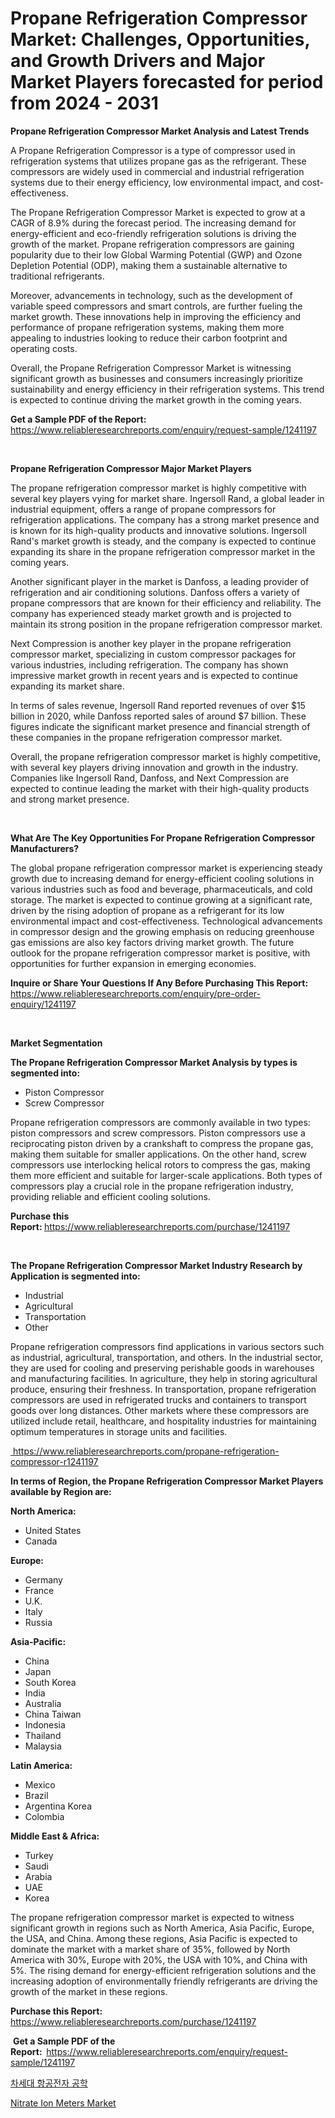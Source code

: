 <p><h1>Propane Refrigeration Compressor Market: Challenges, Opportunities, and Growth Drivers and Major Market Players forecasted for period from 2024 - 2031</h1></p><p><strong>Propane Refrigeration Compressor Market Analysis and Latest Trends</strong></p>
<p><p>A Propane Refrigeration Compressor is a type of compressor used in refrigeration systems that utilizes propane gas as the refrigerant. These compressors are widely used in commercial and industrial refrigeration systems due to their energy efficiency, low environmental impact, and cost-effectiveness.</p><p>The Propane Refrigeration Compressor Market is expected to grow at a CAGR of 8.9% during the forecast period. The increasing demand for energy-efficient and eco-friendly refrigeration solutions is driving the growth of the market. Propane refrigeration compressors are gaining popularity due to their low Global Warming Potential (GWP) and Ozone Depletion Potential (ODP), making them a sustainable alternative to traditional refrigerants.</p><p>Moreover, advancements in technology, such as the development of variable speed compressors and smart controls, are further fueling the market growth. These innovations help in improving the efficiency and performance of propane refrigeration systems, making them more appealing to industries looking to reduce their carbon footprint and operating costs.</p><p>Overall, the Propane Refrigeration Compressor Market is witnessing significant growth as businesses and consumers increasingly prioritize sustainability and energy efficiency in their refrigeration systems. This trend is expected to continue driving the market growth in the coming years.</p></p>
<p><strong>Get a Sample PDF of the Report:&nbsp;</strong> <a href="https://www.reliableresearchreports.com/enquiry/request-sample/1241197">https://www.reliableresearchreports.com/enquiry/request-sample/1241197</a></p>
<p>&nbsp;</p>
<p><strong>Propane Refrigeration Compressor Major Market Players</strong></p>
<p><p>The propane refrigeration compressor market is highly competitive with several key players vying for market share. Ingersoll Rand, a global leader in industrial equipment, offers a range of propane compressors for refrigeration applications. The company has a strong market presence and is known for its high-quality products and innovative solutions. Ingersoll Rand's market growth is steady, and the company is expected to continue expanding its share in the propane refrigeration compressor market in the coming years.</p><p>Another significant player in the market is Danfoss, a leading provider of refrigeration and air conditioning solutions. Danfoss offers a variety of propane compressors that are known for their efficiency and reliability. The company has experienced steady market growth and is projected to maintain its strong position in the propane refrigeration compressor market.</p><p>Next Compression is another key player in the propane refrigeration compressor market, specializing in custom compressor packages for various industries, including refrigeration. The company has shown impressive market growth in recent years and is expected to continue expanding its market share.</p><p>In terms of sales revenue, Ingersoll Rand reported revenues of over $15 billion in 2020, while Danfoss reported sales of around $7 billion. These figures indicate the significant market presence and financial strength of these companies in the propane refrigeration compressor market.</p><p>Overall, the propane refrigeration compressor market is highly competitive, with several key players driving innovation and growth in the industry. Companies like Ingersoll Rand, Danfoss, and Next Compression are expected to continue leading the market with their high-quality products and strong market presence.</p></p>
<p>&nbsp;</p>
<p><strong>What Are The Key Opportunities For Propane Refrigeration Compressor Manufacturers?</strong></p>
<p><p>The global propane refrigeration compressor market is experiencing steady growth due to increasing demand for energy-efficient cooling solutions in various industries such as food and beverage, pharmaceuticals, and cold storage. The market is expected to continue growing at a significant rate, driven by the rising adoption of propane as a refrigerant for its low environmental impact and cost-effectiveness. Technological advancements in compressor design and the growing emphasis on reducing greenhouse gas emissions are also key factors driving market growth. The future outlook for the propane refrigeration compressor market is positive, with opportunities for further expansion in emerging economies.</p></p>
<p><strong>Inquire or Share Your Questions If Any Before Purchasing This Report:</strong> <a href="https://www.reliableresearchreports.com/enquiry/pre-order-enquiry/1241197">https://www.reliableresearchreports.com/enquiry/pre-order-enquiry/1241197</a></p>
<p>&nbsp;</p>
<p><strong>Market Segmentation</strong></p>
<p><strong>The Propane Refrigeration Compressor Market Analysis by types is segmented into:</strong></p>
<p><ul><li>Piston Compressor</li><li>Screw Compressor</li></ul></p>
<p><p>Propane refrigeration compressors are commonly available in two types: piston compressors and screw compressors. Piston compressors use a reciprocating piston driven by a crankshaft to compress the propane gas, making them suitable for smaller applications. On the other hand, screw compressors use interlocking helical rotors to compress the gas, making them more efficient and suitable for larger-scale applications. Both types of compressors play a crucial role in the propane refrigeration industry, providing reliable and efficient cooling solutions.</p></p>
<p><strong>Purchase this Report:&nbsp;</strong><a href="https://www.reliableresearchreports.com/purchase/1241197">https://www.reliableresearchreports.com/purchase/1241197</a></p>
<p>&nbsp;</p>
<p><strong>The Propane Refrigeration Compressor Market Industry Research by Application is segmented into:</strong></p>
<p><ul><li>Industrial</li><li>Agricultural</li><li>Transportation</li><li>Other</li></ul></p>
<p><p>Propane refrigeration compressors find applications in various sectors such as industrial, agricultural, transportation, and others. In the industrial sector, they are used for cooling and preserving perishable goods in warehouses and manufacturing facilities. In agriculture, they help in storing agricultural produce, ensuring their freshness. In transportation, propane refrigeration compressors are used in refrigerated trucks and containers to transport goods over long distances. Other markets where these compressors are utilized include retail, healthcare, and hospitality industries for maintaining optimum temperatures in storage units and facilities.</p></p>
<p><a href="https://www.reliableresearchreports.com/propane-refrigeration-compressor-r1241197">&nbsp;https://www.reliableresearchreports.com/propane-refrigeration-compressor-r1241197</a></p>
<p><strong>In terms of Region, the Propane Refrigeration Compressor Market Players available by Region are:</strong></p>
<p>
    <p> <strong> North America: </strong>
        <ul>
            <li>United States</li>
            <li>Canada</li>
        </ul>
        </p> 
    <p> <strong> Europe: </strong>
        <ul>
            <li>Germany</li>
            <li>France</li>
            <li>U.K.</li>
            <li>Italy</li>
            <li>Russia</li>
        </ul>
        </p> 
    <p> <strong> Asia-Pacific: </strong>
        <ul>
            <li>China</li>
            <li>Japan</li>
            <li>South Korea</li>
            <li>India</li>
            <li>Australia</li>
            <li>China Taiwan</li>
            <li>Indonesia</li>
            <li>Thailand</li>
            <li>Malaysia</li>
        </ul>
        </p> 
    <p> <strong> Latin America: </strong>
        <ul>
            <li>Mexico</li>
            <li>Brazil</li>
            <li>Argentina Korea</li>
            <li>Colombia</li>
        </ul>
        </p> 
    <p> <strong> Middle East & Africa: </strong>
        <ul>
            <li>Turkey</li>
            <li>Saudi</li>
            <li>Arabia</li>
            <li>UAE</li>
            <li>Korea</li>
        </ul>
    </p>
    </p>
<p><p>The propane refrigeration compressor market is expected to witness significant growth in regions such as North America, Asia Pacific, Europe, the USA, and China. Among these regions, Asia Pacific is expected to dominate the market with a market share of 35%, followed by North America with 30%, Europe with 20%, the USA with 10%, and China with 5%. The rising demand for energy-efficient refrigeration solutions and the increasing adoption of environmentally friendly refrigerants are driving the growth of the market in these regions.</p></p>
<p><strong>Purchase this Report: </strong><a href="https://www.reliableresearchreports.com/purchase/1241197">https://www.reliableresearchreports.com/purchase/1241197</a></p>
<p>&nbsp;<strong>Get a Sample PDF of the Report:&nbsp;&nbsp;</strong><a href="https://www.reliableresearchreports.com/enquiry/request-sample/1241197">https://www.reliableresearchreports.com/enquiry/request-sample/1241197</a></p>
<p><strong></strong></p>
<p><p><a href="https://github.com/amuji413411/Market-Research-Report-List-1/blob/main/8527790171298.md">차세대 항공전자 공학</a></p><p><a href="https://view.publitas.com/reportprime-1/nitrate-ion-meters-market-share-and-new-trends-analysis-by-its-type-application-end-use-and-forecast-for-period-from-2024-to-2031/">Nitrate Ion Meters Market</a></p></p>